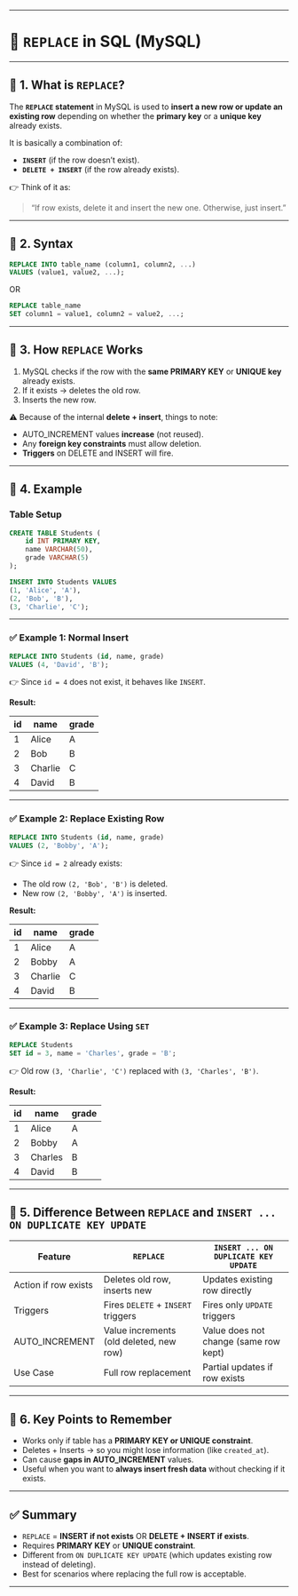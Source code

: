
---

# 📘 `REPLACE` in SQL (MySQL)

---

## 🔹 1. What is `REPLACE`?

The **`REPLACE` statement** in MySQL is used to **insert a new row or update an existing row** depending on whether the **primary key** or a **unique key** already exists.

It is basically a combination of:

* **`INSERT`** (if the row doesn’t exist).
* **`DELETE + INSERT`** (if the row already exists).

👉 Think of it as:

> “If row exists, delete it and insert the new one. Otherwise, just insert.”

---

## 🔹 2. Syntax

```sql
REPLACE INTO table_name (column1, column2, ...)
VALUES (value1, value2, ...);
```

OR

```sql
REPLACE table_name
SET column1 = value1, column2 = value2, ...;
```

---

## 🔹 3. How `REPLACE` Works

1. MySQL checks if the row with the **same PRIMARY KEY** or **UNIQUE key** already exists.
2. If it exists → deletes the old row.
3. Inserts the new row.

⚠️ Because of the internal **delete + insert**, things to note:

* AUTO\_INCREMENT values **increase** (not reused).
* Any **foreign key constraints** must allow deletion.
* **Triggers** on DELETE and INSERT will fire.

---

## 🔹 4. Example

### Table Setup

```sql
CREATE TABLE Students (
    id INT PRIMARY KEY,
    name VARCHAR(50),
    grade VARCHAR(5)
);

INSERT INTO Students VALUES
(1, 'Alice', 'A'),
(2, 'Bob', 'B'),
(3, 'Charlie', 'C');
```

---

### ✅ Example 1: Normal Insert

```sql
REPLACE INTO Students (id, name, grade)
VALUES (4, 'David', 'B');
```

👉 Since `id = 4` does not exist, it behaves like `INSERT`.

**Result:**

| id | name    | grade |
| -- | ------- | ----- |
| 1  | Alice   | A     |
| 2  | Bob     | B     |
| 3  | Charlie | C     |
| 4  | David   | B     |

---

### ✅ Example 2: Replace Existing Row

```sql
REPLACE INTO Students (id, name, grade)
VALUES (2, 'Bobby', 'A');
```

👉 Since `id = 2` already exists:

* The old row `(2, 'Bob', 'B')` is deleted.
* New row `(2, 'Bobby', 'A')` is inserted.

**Result:**

| id | name    | grade |
| -- | ------- | ----- |
| 1  | Alice   | A     |
| 2  | Bobby   | A     |
| 3  | Charlie | C     |
| 4  | David   | B     |

---

### ✅ Example 3: Replace Using `SET`

```sql
REPLACE Students
SET id = 3, name = 'Charles', grade = 'B';
```

👉 Old row `(3, 'Charlie', 'C')` replaced with `(3, 'Charles', 'B')`.

**Result:**

| id | name    | grade |
| -- | ------- | ----- |
| 1  | Alice   | A     |
| 2  | Bobby   | A     |
| 3  | Charles | B     |
| 4  | David   | B     |

---

## 🔹 5. Difference Between `REPLACE` and `INSERT ... ON DUPLICATE KEY UPDATE`

| Feature              | `REPLACE`                               | `INSERT ... ON DUPLICATE KEY UPDATE`  |
| -------------------- | --------------------------------------- | ------------------------------------- |
| Action if row exists | Deletes old row, inserts new            | Updates existing row directly         |
| Triggers             | Fires `DELETE` + `INSERT` triggers      | Fires only `UPDATE` triggers          |
| AUTO\_INCREMENT      | Value increments (old deleted, new row) | Value does not change (same row kept) |
| Use Case             | Full row replacement                    | Partial updates if row exists         |

---

## 🔹 6. Key Points to Remember

* Works only if table has a **PRIMARY KEY or UNIQUE constraint**.
* Deletes + Inserts → so you might lose information (like `created_at`).
* Can cause **gaps in AUTO\_INCREMENT** values.
* Useful when you want to **always insert fresh data** without checking if it exists.

---

## ✅ Summary

* `REPLACE` = **INSERT if not exists** OR **DELETE + INSERT if exists**.
* Requires **PRIMARY KEY** or **UNIQUE constraint**.
* Different from `ON DUPLICATE KEY UPDATE` (which updates existing row instead of deleting).
* Best for scenarios where replacing the full row is acceptable.

---

